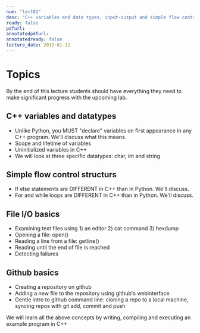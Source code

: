 ```yaml
---
num: "lect02"
desc: "C++ variables and data types, input-output and simple flow control"
ready: false
pdfurl: 
annotatedpdfurl: 
annotatedready: false
lecture_date: 2017-01-12 
---
```


# Topics

By the end of this lecture students should have everything they need to make significant progress with the upcoming lab.

## C++ variables and datatypes
* Unlike Python, you MUST "declare" variables on first appearance in any C++ program. We'll discuss what this means.
* Scope and lifetime of variables
* Uninitialized variables in C++
* We will look at three specific datatypes: char, int and string

## Simple flow control structurs
* If else statements are DIFFERENT in C++ than in Python. We'll discuss.
* For and while loops are DIFFERENT in C++ than in Python. We'll discuss.

## File I/O basics
* Examining text files using 1) an editor 2) cat command 3) hexdump 
* Opening a file: open()
* Reading a line from a file: getline()
* Reading until the end of file is reached
* Detecting failures

## Github basics
* Creating a repository on github
* Adding a new file to the repository using github's webinterface
* Gentle intro to github command line: cloning a repo to a local machine, syncing repos with git add, commit and push

We will learn all the above concepts by writing, compiling and executing an example program in C++